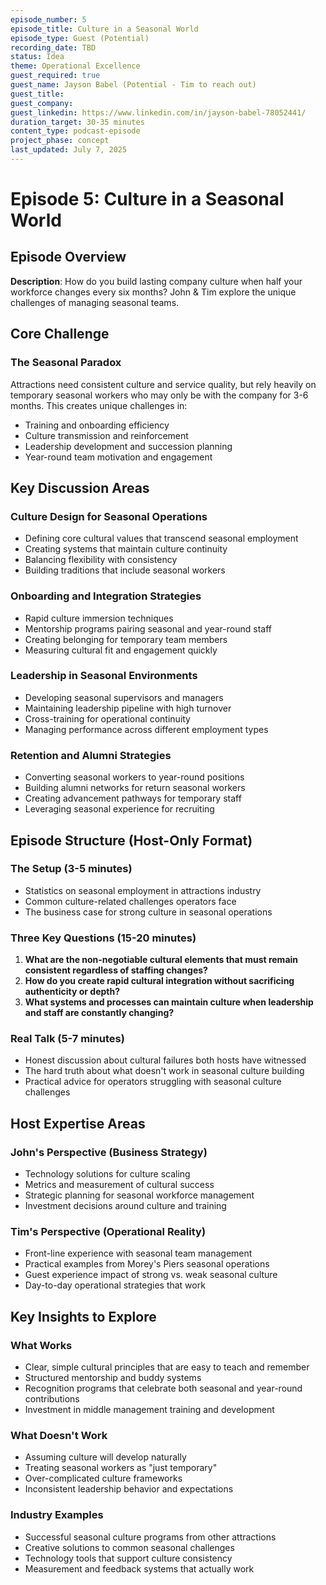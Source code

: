 ```yaml
---
episode_number: 5
episode_title: Culture in a Seasonal World
episode_type: Guest (Potential)
recording_date: TBD
status: Idea
theme: Operational Excellence
guest_required: true
guest_name: Jayson Babel (Potential - Tim to reach out)
guest_title: 
guest_company: 
guest_linkedin: https://www.linkedin.com/in/jayson-babel-78052441/
duration_target: 30-35 minutes
content_type: podcast-episode
project_phase: concept
last_updated: July 7, 2025
---
```


# Episode 5: Culture in a Seasonal World

## Episode Overview

**Description**: How do you build lasting company culture when half your workforce changes every six months? John & Tim explore the unique challenges of managing seasonal teams.

## Core Challenge

### The Seasonal Paradox
Attractions need consistent culture and service quality, but rely heavily on temporary seasonal workers who may only be with the company for 3-6 months. This creates unique challenges in:
- Training and onboarding efficiency
- Culture transmission and reinforcement
- Leadership development and succession planning
- Year-round team motivation and engagement

## Key Discussion Areas

### Culture Design for Seasonal Operations
- Defining core cultural values that transcend seasonal employment
- Creating systems that maintain culture continuity
- Balancing flexibility with consistency
- Building traditions that include seasonal workers

### Onboarding and Integration Strategies
- Rapid culture immersion techniques
- Mentorship programs pairing seasonal and year-round staff
- Creating belonging for temporary team members
- Measuring cultural fit and engagement quickly

### Leadership in Seasonal Environments
- Developing seasonal supervisors and managers
- Maintaining leadership pipeline with high turnover
- Cross-training for operational continuity
- Managing performance across different employment types

### Retention and Alumni Strategies
- Converting seasonal workers to year-round positions
- Building alumni networks for return seasonal workers
- Creating advancement pathways for temporary staff
- Leveraging seasonal experience for recruiting

## Episode Structure (Host-Only Format)

### The Setup (3-5 minutes)
- Statistics on seasonal employment in attractions industry
- Common culture-related challenges operators face
- The business case for strong culture in seasonal operations

### Three Key Questions (15-20 minutes)

1. **What are the non-negotiable cultural elements that must remain consistent regardless of staffing changes?**
2. **How do you create rapid cultural integration without sacrificing authenticity or depth?**
3. **What systems and processes can maintain culture when leadership and staff are constantly changing?**

### Real Talk (5-7 minutes)
- Honest discussion about cultural failures both hosts have witnessed
- The hard truth about what doesn't work in seasonal culture building
- Practical advice for operators struggling with seasonal culture challenges

## Host Expertise Areas

### John's Perspective (Business Strategy)
- Technology solutions for culture scaling
- Metrics and measurement of cultural success
- Strategic planning for seasonal workforce management
- Investment decisions around culture and training

### Tim's Perspective (Operational Reality)
- Front-line experience with seasonal team management
- Practical examples from Morey's Piers seasonal operations
- Guest experience impact of strong vs. weak seasonal culture
- Day-to-day operational strategies that work

## Key Insights to Explore

### What Works
- Clear, simple cultural principles that are easy to teach and remember
- Structured mentorship and buddy systems
- Recognition programs that celebrate both seasonal and year-round contributions
- Investment in middle management training and development

### What Doesn't Work
- Assuming culture will develop naturally
- Treating seasonal workers as "just temporary"
- Over-complicated culture frameworks
- Inconsistent leadership behavior and expectations

### Industry Examples
- Successful seasonal culture programs from other attractions
- Creative solutions to common seasonal challenges
- Technology tools that support culture consistency
- Measurement and feedback systems that actually work